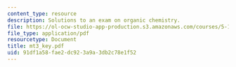 ```yaml
---
content_type: resource
description: Solutions to an exam on organic chemistry.
file: https://ol-ocw-studio-app-production.s3.amazonaws.com/courses/5-13-organic-chemistry-ii-fall-2003/91df1a58fae2dc923a9a3db2c78e1f52_mt3_key.pdf
file_type: application/pdf
resourcetype: Document
title: mt3_key.pdf
uid: 91df1a58-fae2-dc92-3a9a-3db2c78e1f52
---
```


